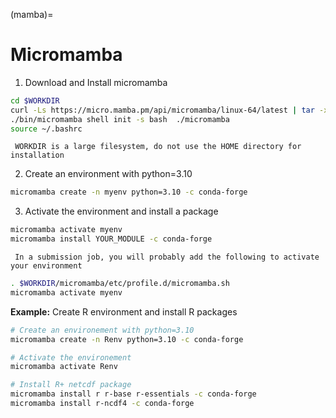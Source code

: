 (mamba)=

# Micromamba

1. Download  and Install micromamba
```bash
cd $WORKDIR
curl -Ls https://micro.mamba.pm/api/micromamba/linux-64/latest | tar -xvj bin/micromamba
./bin/micromamba shell init -s bash  ./micromamba
source ~/.bashrc
```

```{warning}
 WORKDIR is a large filesystem, do not use the HOME directory for installation
```

2. Create an environment with python=3.10
   
```bash
micromamba create -n myenv python=3.10 -c conda-forge
```

3. Activate the environment and install a package
   
```bash
micromamba activate myenv
micromamba install YOUR_MODULE -c conda-forge
```

```{warning}
 In a submission job, you will probably add the following to activate your environment
```

```bash
. $WORKDIR/micromamba/etc/profile.d/micromamba.sh
micromamba activate myenv
```

**Example:** Create R environment and install R packages

```bash
# Create an environement with python=3.10
micromamba create -n Renv python=3.10 -c conda-forge

# Activate the environement
micromamba activate Renv

# Install R+ netcdf package
micromamba install r r-base r-essentials -c conda-forge
micromamba install r-ncdf4 -c conda-forge
```
